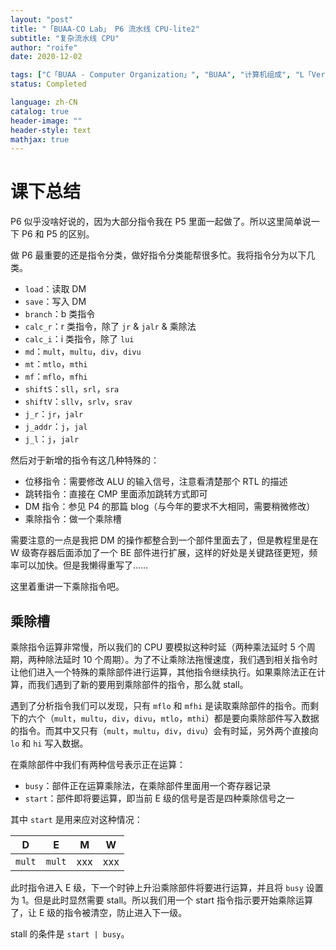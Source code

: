 ```yaml
---
layout: "post"
title: "「BUAA-CO Lab」 P6 流水线 CPU-lite2"
subtitle: "复杂流水线 CPU"
author: "roife"
date: 2020-12-02

tags: ["C「BUAA - Computer Organization」", "BUAA", "计算机组成", "L「Verilog-HDL」"]
status: Completed

language: zh-CN
catalog: true
header-image: ""
header-style: text
mathjax: true
---
```


# 课下总结

P6 似乎没啥好说的，因为大部分指令我在 P5 里面一起做了。所以这里简单说一下 P6 和 P5 的区别。

做 P6 最重要的还是指令分类，做好指令分类能帮很多忙。我将指令分为以下几类。

- `load`：读取 DM
- `save`：写入 DM
- `branch`：b 类指令
- `calc_r`：r 类指令，除了 `jr` & `jalr` & 乘除法
- `calc_i`：i 类指令，除了 `lui`
- `md`：`mult`，`multu`，`div`，`divu`
- `mt`：`mtlo`，`mthi`
- `mf`：`mflo`，`mfhi`
- `shiftS`：`sll`，`srl`，`sra`
- `shiftV`：`sllv`，`srlv`，`srav`
- `j_r`：`jr`，`jalr`
- `j_addr`：`j`，`jal`
- `j_l`：`j`，`jalr`

然后对于新增的指令有这几种特殊的：

- 位移指令：需要修改 ALU 的输入信号，注意看清楚那个 RTL 的描述
- 跳转指令：直接在 CMP 里面添加跳转方式即可
- DM 指令：参见 P4 的那篇 blog（与今年的要求不大相同，需要稍微修改）
- 乘除指令：做一个乘除槽

需要注意的一点是我把 DM 的操作都整合到一个部件里面去了，但是教程里是在 W 级寄存器后面添加了一个 BE 部件进行扩展，这样的好处是关键路径更短，频率可以加快。但是我懒得重写了……

这里着重讲一下乘除指令吧。

## 乘除槽

乘除指令运算非常慢，所以我们的 CPU 要模拟这种时延（两种乘法延时 5 个周期，两种除法延时 10 个周期）。为了不让乘除法拖慢速度，我们遇到相关指令时让他们进入一个特殊的乘除部件进行运算，其他指令继续执行。如果乘除法正在计算，而我们遇到了新的要用到乘除部件的指令，那么就 stall。

遇到了分析指令我们可以发现，只有 `mflo` 和 `mfhi` 是读取乘除部件的指令。而剩下的六个（`mult`，`multu`，`div`，`divu`，`mtlo`，`mthi`）都是要向乘除部件写入数据的指令。而其中又只有（`mult`，`multu`，`div`，`divu`）会有时延，另外两个直接向 `lo` 和 `hi` 写入数据。

在乘除部件中我们有两种信号表示正在运算：
- `busy`：部件正在运算乘除法，在乘除部件里面用一个寄存器记录
- `start`：部件即将要运算，即当前 E 级的信号是否是四种乘除信号之一

其中 `start` 是用来应对这种情况：

| D | E | M | W |
|-|-|-|-|
| `mult` | `mult` | xxx | xxx|

此时指令进入 E 级，下一个时钟上升沿乘除部件将要进行运算，并且将 `busy` 设置为 $1$。但是此时显然需要 stall。所以我们用一个 start 指令指示要开始乘除运算了，让 E 级的指令被清空，防止进入下一级。

stall 的条件是 `start | busy`。